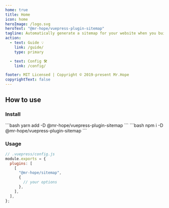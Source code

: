 ```yaml
---
home: true
title: Home
icon: home
heroImage: /logo.svg
heroText: "@mr-hope/vuepress-plugin-sitemap"
tagline: Automatically generate a sitemap for your website when you build it.
action:
  - text: Guide 💡
    link: /guide/
    type: primary

  - text: Config 🛠
    link: /config/

footer: MIT Licensed | Copyright © 2019-present Mr.Hope
copyrightText: false
---
```


## How to use

### Install

<CodeGroup>
<CodeGroupItem title="yarn">
```bash
yarn add -D @mr-hope/vuepress-plugin-sitemap
```
</CodeGroupItem>

<CodeGroupItem title="npm">
```bash
npm i -D @mr-hope/vuepress-plugin-sitemap
```
</CodeGroupItem>
</CodeGroup>

### Usage

```js
// .vuepress/config.js
module.exports = {
  plugins: [
    [
      "@mr-hope/sitemap",
      {
        // your options
      },
    ],
  ],
};
```

